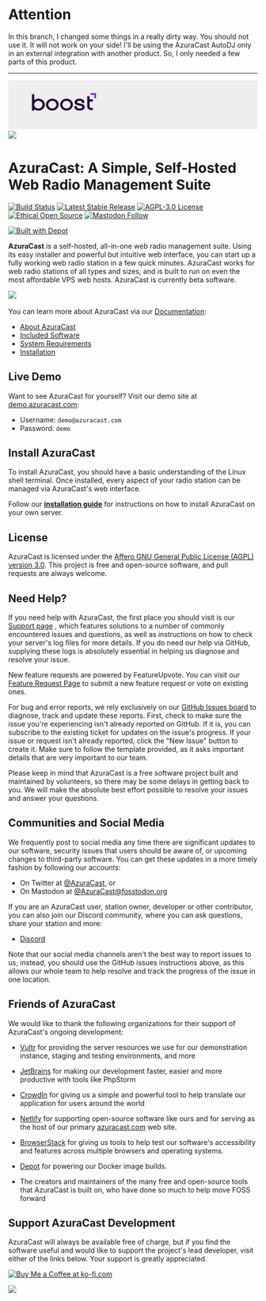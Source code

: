 # Attention

In this branch, I changed some things in a really dirty way. You should not use it. It will not work on your side! I'll be using the AzuraCast AutoDJ only in an external integration with another product. So, I only needed a few parts of this product.

---

![](https://github.com/AzuraCast/AzuraCast/raw/main/resources/azuracast.png)![](https://static.scarf.sh/a.png?x-pxid=d5169ead-cdcf-482c-ab64-c7137d3f8769)

# AzuraCast: A Simple, Self-Hosted Web Radio Management Suite

[![Build Status](https://github.com/azuracast/azuracast/workflows/Build,%20Test%20and%20Publish/badge.svg)](https://github.com/AzuraCast/AzuraCast/actions)
[![Latest Stable Release](https://img.shields.io/packagist/v/azuracast/azuracast.svg?label=latest+stable+version)]()
[![AGPL-3.0 License](https://img.shields.io/github/license/azuracast/azuracast.svg)]()
[![Ethical Open Source](https://img.shields.io/badge/open-ethical-%234baaaa)](https://ethicalsource.dev/definition/)
[![Mastodon Follow](https://img.shields.io/mastodon/follow/000062116?domain=https%3A%2F%2Ffosstodon.org&style=social)](https://fosstodon.org/@AzuraCast)

[![Built with Depot](https://depot.dev/badges/built-with-depot.svg)](https://depot.dev/?utm_source=AzuraCast)

**AzuraCast** is a self-hosted, all-in-one web radio management suite. Using its easy installer and powerful but
intuitive web interface, you can start up a fully working web radio station in a few quick minutes. AzuraCast works for
web radio stations of all types and sizes, and is built to run on even the most affordable VPS web hosts. AzuraCast is
currently beta software.

![](https://www.azuracast.com/img/ScreenshotTour.gif)

You can learn more about AzuraCast via our [Documentation](https://docs.azuracast.com/):

- [About AzuraCast](https://docs.azuracast.com/en/home#core-features)
- [Included Software](https://docs.azuracast.com/en/home#whats-included)
- [System Requirements](https://docs.azuracast.com/en/getting-started/requirements)
- [Installation](https://docs.azuracast.com/en/getting-started/installation)

## Live Demo

Want to see AzuraCast for yourself? Visit our demo site at [demo.azuracast.com](https://demo.azuracast.com/):

* Username: `demo@azuracast.com`
* Password: `demo`

## Install AzuraCast

To install AzuraCast, you should have a basic understanding of the Linux shell terminal. Once installed, every aspect of
your radio station can be managed via AzuraCast's web interface.

Follow our **[installation guide](https://docs.azuracast.com/en/getting-started/installation)** for instructions on how
to install AzuraCast on your own server.

## License

AzuraCast is licensed under
the [Affero GNU General Public License (AGPL) version 3.0](https://github.com/AzuraCast/AzuraCast/blob/main/LICENSE.md).
This project is free
and open-source software, and pull requests are always welcome.

## Need Help?

If you need help with AzuraCast, the first place you should visit is
our [Support page](https://docs.azuracast.com/en/user-guide/troubleshooting)
, which features solutions to a number of commonly encountered issues and questions, as well as instructions on how to
check your server's log files for more details. If you do need our help via GitHub, supplying these logs is absolutely
essential in helping us diagnose and resolve your issue.

New feature requests are powered by FeatureUpvote. You can visit
our [Feature Request Page](https://features.azuracast.com/) to submit a new feature request or vote on existing ones.

For bug and error reports, we rely exclusively on
our [GitHub Issues board](https://github.com/AzuraCast/AzuraCast/issues?q=is%3Aissue+is%3Aopen+sort%3Aupdated-desc) to
diagnose, track and update these reports. First, check to make sure the issue you're experiencing isn't already reported
on GitHub. If it is, you can subscribe to the existing ticket for updates on the issue's progress. If your issue or
request isn't already reported, click the "New Issue" button to create it. Make sure to follow the template provided, as
it asks important details that are very important to our team.

Please keep in mind that AzuraCast is a free software project built and maintained by volunteers, so there may be some
delays in getting back to you. We will make the absolute best effort possible to resolve your issues and answer your
questions.

## Communities and Social Media

We frequently post to social media any time there are significant updates to our software, security issues that users
should be aware of, or upcoming changes to third-party software. You can get these updates in a more timely fashion by
following our accounts:

- On Twitter at [@AzuraCast](https://twitter.com/azuracast), or
- On Mastodon at [@AzuraCast@fosstodon.org](https://fosstodon.org/@AzuraCast)

If you are an AzuraCast user, station owner, developer or other contributor, you can also join our Discord community,
where you can ask questions, share your station and more:

- [Discord](https://discord.gg/azuracast)

Note that our social media channels aren't the best way to report issues to us; instead, you should use the GitHub
issues instructions above, as this allows our whole team to help resolve and track the progress of the issue in one
location.

## Friends of AzuraCast

We would like to thank the following organizations for their support of AzuraCast's ongoing development:

- [Vultr](https://www.vultr.com/marketplace/apps/azuracast?ref=8888059) for providing the server resources we use for
  our demonstration instance, staging and testing environments, and more
- [JetBrains](https://www.jetbrains.com/) for making our development faster, easier and more productive with tools like
  PhpStorm
- [CrowdIn](https://crowdin.com/) for giving us a simple and powerful tool to help translate our application for users
  around the world
- [Netlify](https://www.netlify.com/) for supporting open-source software like ours and for serving as the host of our
  primary [azuracast.com](https://www.azuracast.com/) web site.
- [BrowserStack](https://www.browserstack.com/) for giving us tools to help test our software's accessibility and
  features across multiple browsers and operating systems.
- [Depot](https://depot.dev/?utm_source=AzuraCast) for powering our Docker image builds.

- The creators and maintainers of the many free and open-source tools that AzuraCast is built on, who have done so much
  to help move FOSS forward

## Support AzuraCast Development

AzuraCast will always be available free of charge, but if you find the software useful and would like to support the
project's lead developer, visit either of the links below. Your support is greatly appreciated.

<a href="https://ko-fi.com/silvereagle" target="_blank" title="Buy me a coffee!"><img height='32' style='border:0px;height:32px;' src='https://az743702.vo.msecnd.net/cdn/kofi1.png?v=b' border='0' alt='Buy Me a Coffee at ko-fi.com' /></a>

<a href="https://www.patreon.com/bePatron?u=232463" target="_blank" title="Become a Patron"><img src="https://c5.patreon.com/external/logo/become_a_patron_button.png"></a>
